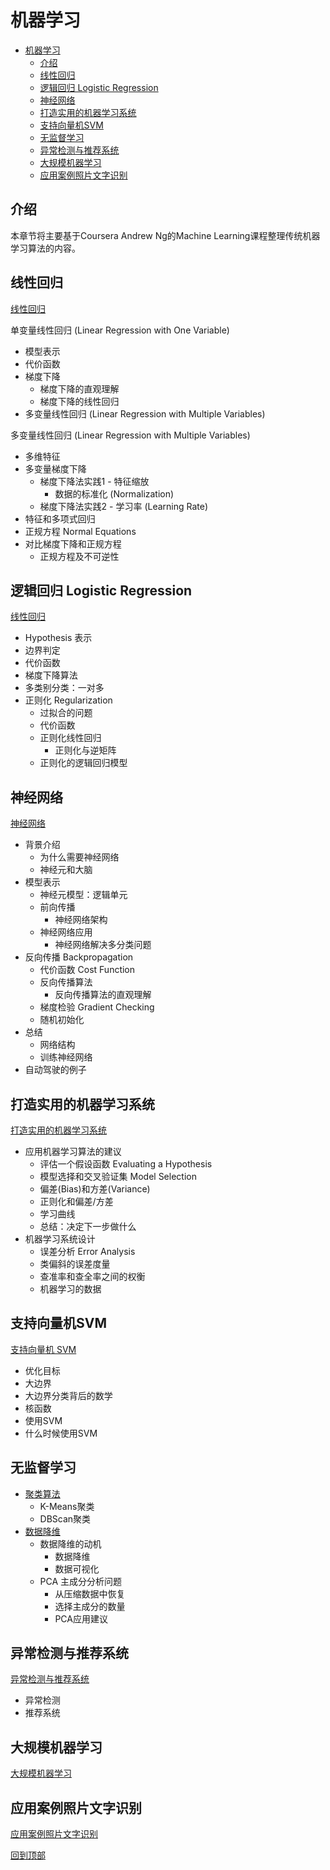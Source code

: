# 机器学习
<!-- TOC depthFrom:1 depthTo:6 withLinks:1 updateOnSave:1 orderedList:0 -->

- [机器学习](#机器学习)
	- [介绍](#介绍)
	- [线性回归](#线性回归)
	- [逻辑回归 Logistic Regression](#逻辑回归-logistic-regression)
	- [神经网络](#神经网络)
	- [打造实用的机器学习系统](#打造实用的机器学习系统)
	- [支持向量机SVM](#支持向量机svm)
	- [无监督学习](#无监督学习)
	- [异常检测与推荐系统](#异常检测与推荐系统)
	- [大规模机器学习](#大规模机器学习)
	- [应用案例照片文字识别](#应用案例照片文字识别)

<!-- /TOC -->

## 介绍
本章节将主要基于Coursera Andrew Ng的Machine Learning课程整理传统机器学习算法的内容。

## 线性回归
[线性回归](linear-regression.md)

单变量线性回归 (Linear Regression with One Variable)
- 模型表示
- 代价函数
- 梯度下降
  - 梯度下降的直观理解
  - 梯度下降的线性回归
- 多变量线性回归 (Linear Regression with Multiple Variables)

多变量线性回归 (Linear Regression with Multiple Variables)
- 多维特征
- 多变量梯度下降
  - 梯度下降法实践1 - 特征缩放
    - 数据的标准化 (Normalization)
  - 梯度下降法实践2 - 学习率 (Learning Rate)
- 特征和多项式回归
- 正规方程 Normal Equations
- 对比梯度下降和正规方程
  - 正规方程及不可逆性

## 逻辑回归 Logistic Regression
[线性回归](logistic-regression.md)
- Hypothesis 表示
- 边界判定
- 代价函数
- 梯度下降算法
- 多类别分类：一对多
- 正则化 Regularization
	- 过拟合的问题
	- 代价函数
	- 正则化线性回归
		- 正则化与逆矩阵
	- 正则化的逻辑回归模型

## 神经网络
[神经网络](neural-networks.md)
- 背景介绍
  - 为什么需要神经网络
  - 神经元和大脑
- 模型表示
  - 神经元模型：逻辑单元
  - 前向传播
    - 神经网络架构
  - 神经网络应用
    - 神经网络解决多分类问题
- 反向传播 Backpropagation
  - 代价函数 Cost Function
  - 反向传播算法
    - 反向传播算法的直观理解
  - 梯度检验 Gradient Checking
  - 随机初始化
- 总结
  - 网络结构
  - 训练神经网络
- 自动驾驶的例子

## 打造实用的机器学习系统
[打造实用的机器学习系统](advice-for-appying-and-system-design.md)
- 应用机器学习算法的建议
	- 评估一个假设函数 Evaluating a Hypothesis
	- 模型选择和交叉验证集 Model Selection
	- 偏差(Bias)和方差(Variance)
	- 正则化和偏差/方差
	- 学习曲线
	- 总结：决定下一步做什么
- 机器学习系统设计
	- 误差分析 Error Analysis
	- 类偏斜的误差度量
	- 查准率和查全率之间的权衡
	- 机器学习的数据

## 支持向量机SVM
[支持向量机 SVM](svm.md)
- 优化目标
- 大边界
- 大边界分类背后的数学
- 核函数
- 使用SVM
- 什么时候使用SVM

## 无监督学习
- [聚类算法](clustering.md)
  - K-Means聚类
  - DBScan聚类
- [数据降维](dimension-reduction.md)
	- 数据降维的动机
		- 数据降维
		- 数据可视化
	- PCA 主成分分析问题
		- 从压缩数据中恢复
		- 选择主成分的数量
		- PCA应用建议

## 异常检测与推荐系统
[异常检测与推荐系统](unsupervised-learning.md)
- 异常检测
- 推荐系统

## 大规模机器学习
[大规模机器学习](large-scale-machine-learning.md)

## 应用案例照片文字识别
[应用案例照片文字识别](photo-ocr.md)


[回到顶部](#机器学习)
